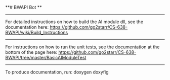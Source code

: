 **# BWAPI Bot **

***

For detailed instructions on how to build the AI module dll, see the documentation here:
https://github.com/go2starr/CS-638-BWAPI/wiki/Build_Instructions

***

For instructions on how to run the unit tests, see the documentation at the bottom of the page here:
https://github.com/go2starr/CS-638-BWAPI/tree/master/BasicAIModuleTest

***

To produce documentation, run:
    doxygen doxyfig



 
